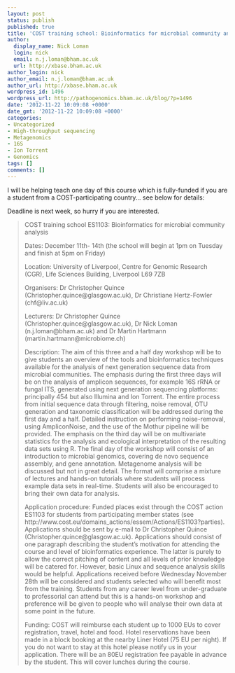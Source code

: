 ```yaml
---
layout: post
status: publish
published: true
title: 'COST training school: Bioinformatics for microbial community analysis'
author:
  display_name: Nick Loman
  login: nick
  email: n.j.loman@bham.ac.uk
  url: http://xbase.bham.ac.uk
author_login: nick
author_email: n.j.loman@bham.ac.uk
author_url: http://xbase.bham.ac.uk
wordpress_id: 1496
wordpress_url: http://pathogenomics.bham.ac.uk/blog/?p=1496
date: '2012-11-22 10:09:08 +0000'
date_gmt: '2012-11-22 10:09:08 +0000'
categories:
- Uncategorized
- High-throughput sequencing
- Metagenomics
- 16S
- Ion Torrent
- Genomics
tags: []
comments: []
---
```

<p>I will be helping teach one day of this course which is fully-funded if you are a student from a COST-participating country... see below for details:</p>
<p>Deadline is next week, so hurry if you are interested.</p>
<blockquote><p>COST training school ES1103: Bioinformatics for microbial community analysis</p>
<p>Dates: December 11th- 14th (the school will begin at 1pm on Tuesday and finish at 5pm on Friday)</p>
<p>Location: University of Liverpool, Centre for Genomic Research (CGR), Life Sciences Building, Liverpool L69 7ZB</p>
<p>Organisers: Dr Christopher Quince (Christopher.quince@glasgow.ac.uk), Dr Christiane Hertz-Fowler (chf@liv.ac.uk)</p>
<p>Lecturers: Dr Christopher Quince (Christopher.quince@glasgow.ac.uk), Dr Nick Loman (n.j.loman@bham.ac.uk) and Dr Martin Hartmann (martin.hartmann@microbiome.ch)</p>
<p>Description: The aim of this three and a half day workshop will be to give students an overview of the tools and bioinformatics techniques available for the analysis of next generation sequence data from microbial communities. The emphasis during the first three days will be on the analysis of amplicon sequences, for example 16S rRNA or fungal ITS, generated using next generation sequencing platforms: principally 454 but also Illumina and Ion Torrent. The entire process from initial sequence data through filtering, noise removal, OTU generation and taxonomic classification will be addressed during the first day and a half. Detailed instruction on performing noise-removal, using AmpliconNoise, and the use of the Mothur pipeline will be provided. The emphasis on the third day will be on multivariate statistics for the analysis and ecological interpretation of the resulting data sets using R. The final day of the workshop will consist of an introduction to microbial genomics, covering de novo sequence assembly, and gene annotation. Metagenome analysis will be discussed but not in great detail. The format will comprise a mixture of lectures and hands-on tutorials where students will process example data sets in real-time.  Students will also be encouraged to bring their own data for analysis.</p>
<p>Application procedure: Funded places exist through the COST action ES1103 for students from participating member states (see http://www.cost.eu/domains_actions/essem/Actions/ES1103?parties).  Applications should be sent by e-mail to Dr Christopher Quince (Christopher.quince@glasgow.ac.uk). Applications should consist of one paragraph describing the student’s motivation for attending the course and level of bioinformatics experience. The latter is purely to allow the correct pitching of content and all levels of prior knowledge will be catered for. However, basic Linux and sequence analysis skills would be helpful. Applications received before Wednesday November 28th will be considered and students selected who will benefit most from the training. Students from any career level from under-graduate to professorial can attend but this is a hands-on workshop and preference will be given to people who will analyse their own data at some point in the future.</p>
<p>Funding: COST will reimburse each student up to 1000 EUs to cover registration, travel, hotel and food. Hotel reservations have been made in a block booking at the nearby Liner Hotel (75 EU per night). If you do not want to stay at this hotel please notify us in your application. There will be an 80EU registration fee payable in advance by the student. This will cover lunches during the course.</p></blockquote>

